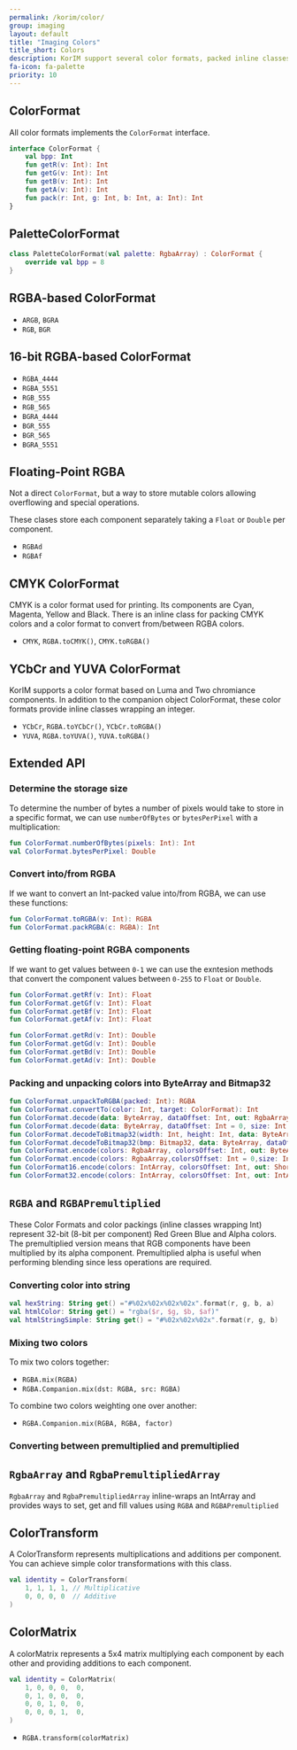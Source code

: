 ```yaml
---
permalink: /korim/color/
group: imaging
layout: default
title: "Imaging Colors"
title_short: Colors
description: KorIM support several color formats, packed inline classes and conversion between them as well as mixing, de/premultiplication and other optimized operations.
fa-icon: fa-palette
priority: 10
---
```


## ColorFormat

All color formats implements the `ColorFormat` interface.

```kotlin
interface ColorFormat {
    val bpp: Int
	fun getR(v: Int): Int
	fun getG(v: Int): Int
	fun getB(v: Int): Int
	fun getA(v: Int): Int
	fun pack(r: Int, g: Int, b: Int, a: Int): Int
}
```

## PaletteColorFormat

```kotlin
class PaletteColorFormat(val palette: RgbaArray) : ColorFormat {
    override val bpp = 8
}
```

## RGBA-based ColorFormat

* `ARGB`, `BGRA`
* `RGB`, `BGR`

## 16-bit RGBA-based ColorFormat

* `RGBA_4444`
* `RGBA_5551`
* `RGB_555`
* `RGB_565`
* `BGRA_4444`
* `BGR_555`
* `BGR_565`
* `BGRA_5551`

## Floating-Point RGBA

Not a direct `ColorFormat`, but a way to store mutable colors
allowing overflowing and special operations.

These clases store each component separately taking a `Float` or `Double` per component.

* `RGBAd`
* `RGBAf`

## CMYK ColorFormat

CMYK is a color format used for printing. Its components are Cyan, Magenta, Yellow and Black.
There is an inline class for packing CMYK colors and a color format to convert from/between
RGBA colors.

* `CMYK`, `RGBA.toCMYK()`, `CMYK.toRGBA()` 

## YCbCr and YUVA ColorFormat

KorIM supports a color format based on Luma and Two chromiance components.
In addition to the companion object ColorFormat, these color formats
provide inline classes wrapping an integer.

* `YCbCr`, `RGBA.toYCbCr()`, `YCbCr.toRGBA()`
* `YUVA`, `RGBA.toYUVA()`, `YUVA.toRGBA()`

## Extended API

### Determine the storage size

To determine the number of bytes a number of pixels would take to store
in a specific format, we can use `numberOfBytes` or `bytesPerPixel` with
a multiplication:

```kotlin
fun ColorFormat.numberOfBytes(pixels: Int): Int
val ColorFormat.bytesPerPixel: Double
```

### Convert into/from RGBA

If we want to convert an Int-packed value into/from RGBA,
we can use these functions: 

```kotlin
fun ColorFormat.toRGBA(v: Int): RGBA
fun ColorFormat.packRGBA(c: RGBA): Int
```

### Getting floating-point RGBA components

If we want to get values between `0-1`
we can use the exntesion methods that convert
the component values between `0-255` to `Float` or `Double`.

```kotlin
fun ColorFormat.getRf(v: Int): Float
fun ColorFormat.getGf(v: Int): Float
fun ColorFormat.getBf(v: Int): Float
fun ColorFormat.getAf(v: Int): Float

fun ColorFormat.getRd(v: Int): Double
fun ColorFormat.getGd(v: Int): Double
fun ColorFormat.getBd(v: Int): Double
fun ColorFormat.getAd(v: Int): Double
```

### Packing and unpacking colors into ByteArray and Bitmap32

```kotlin
fun ColorFormat.unpackToRGBA(packed: Int): RGBA
fun ColorFormat.convertTo(color: Int, target: ColorFormat): Int
fun ColorFormat.decode(data: ByteArray, dataOffset: Int, out: RgbaArray, outOffset: Int, size: Int, littleEndian: Boolean = true)
fun ColorFormat.decode(data: ByteArray, dataOffset: Int = 0, size: Int = (data.size / bytesPerPixel).toInt(), littleEndian: Boolean = true): RgbaArray
fun ColorFormat.decodeToBitmap32(width: Int, height: Int, data: ByteArray, dataOffset: Int = 0, littleEndian: Boolean = true): Bitmap32 
fun ColorFormat.decodeToBitmap32(bmp: Bitmap32, data: ByteArray, dataOffset: Int = 0, littleEndian: Boolean = true): Bitmap32 
fun ColorFormat.encode(colors: RgbaArray, colorsOffset: Int, out: ByteArray, outOffset: Int, size: Int, littleEndian: Boolean = true)
fun ColorFormat.encode(colors: RgbaArray,colorsOffset: Int = 0,size: Int = colors.size,littleEndian: Boolean = true)
fun ColorFormat16.encode(colors: IntArray, colorsOffset: Int, out: ShortArray, outOffset: Int, size: Int): Unit
fun ColorFormat32.encode(colors: IntArray, colorsOffset: Int, out: IntArray, outOffset: Int, size: Int): Unit
```

## `RGBA` and `RGBAPremultiplied`

These Color Formats and color packings (inline classes wrapping Int) represent
32-bit (8-bit per component) Red Green Blue and Alpha colors.
The premultiplied version means that RGB components have been multiplied by its alpha component.
Premultiplied alpha is useful when performing blending since less operations are required. 

### Converting color into string

```kotlin
val hexString: String get() ="#%02x%02x%02x%02x".format(r, g, b, a)
val htmlColor: String get() = "rgba($r, $g, $b, $af)"
val htmlStringSimple: String get() = "#%02x%02x%02x".format(r, g, b)
```

### Mixing two colors

To mix two colors together:

* `RGBA.mix(RGBA)`
* `RGBA.Companion.mix(dst: RGBA, src: RGBA)`

To combine two colors weighting one over another:

* `RGBA.Companion.mix(RGBA, RGBA, factor)`

### Converting between premultiplied and premultiplied

## `RgbaArray` and `RgbaPremultipliedArray`

`RgbaArray` and `RgbaPremultipliedArray` inline-wraps an IntArray and provides ways
to set, get and fill values using `RGBA` and `RGBAPremultiplied`

## ColorTransform

A ColorTransform represents multiplications and additions per component.
You can achieve simple color transformations with this class.

```kotlin
val identity = ColorTransform(
    1, 1, 1, 1, // Multiplicative
    0, 0, 0, 0  // Additive
)
``` 
 
## ColorMatrix

A colorMatrix represents a 5x4 matrix multiplying each component by each other
and providing additions to each component.

```kotlin
val identity = ColorMatrix(
    1, 0, 0, 0,  0,
    0, 1, 0, 0,  0,
    0, 0, 1, 0,  0,
    0, 0, 0, 1,  0,
)
``` 

* `RGBA.transform(colorMatrix)`
